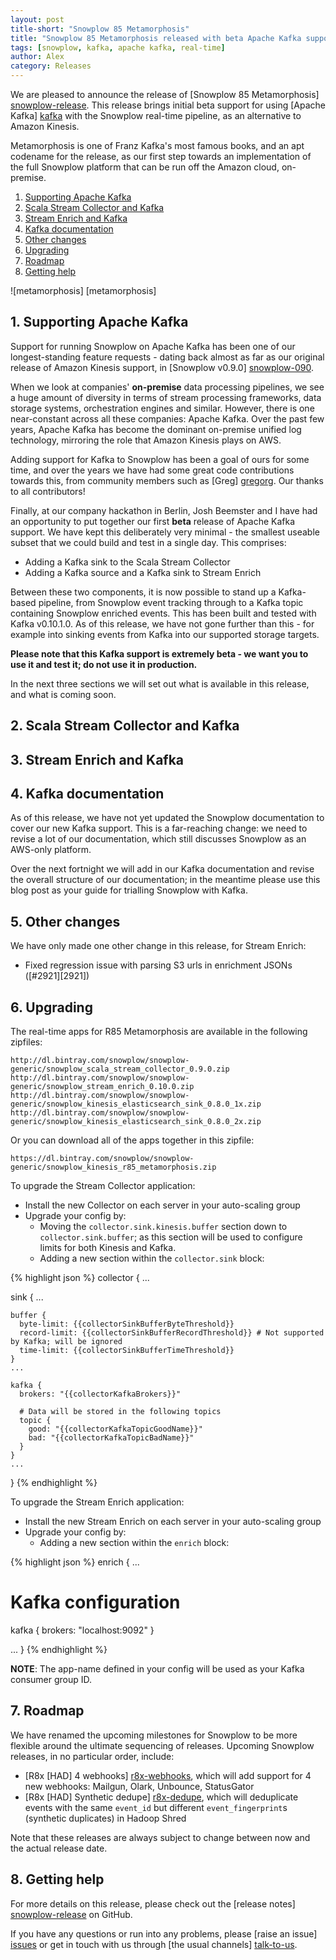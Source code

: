 ```yaml
---
layout: post
title-short: "Snowplow 85 Metamorphosis"
title: "Snowplow 85 Metamorphosis released with beta Apache Kafka support"
tags: [snowplow, kafka, apache kafka, real-time]
author: Alex
category: Releases
---
```


We are pleased to announce the release of [Snowplow 85 Metamorphosis] [snowplow-release]. This release brings initial beta support for using [Apache Kafka] [kafka] with the Snowplow real-time pipeline, as an alternative to Amazon Kinesis.

Metamorphosis is one of Franz Kafka's most famous books, and an apt codename for the release, as our first step towards an implementation of the full Snowplow platform that can be run off the Amazon cloud, on-premise.

1. [Supporting Apache Kafka](/blog/2016/11/15/snowplow-r85-metamorphosis-released-with-beta-apache-kafka-support#kafka)
2. [Scala Stream Collector and Kafka](/blog/2016/11/15/snowplow-r85-metamorphosis-released-with-beta-apache-kafka-support#ssc)
3. [Stream Enrich and Kafka](/blog/2016/11/15/snowplow-r85-metamorphosis-released-with-beta-apache-kafka-support#se)
4. [Kafka documentation](/blog/2016/11/15/snowplow-r85-metamorphosis-released-with-beta-apache-kafka-support#docs)
5. [Other changes](/blog/2016/11/15/snowplow-r85-metamorphosis-released-with-beta-apache-kafka-support#other)
6. [Upgrading](/blog/2016/11/15/snowplow-r85-metamorphosis-released-with-beta-apache-kafka-support#upgrading)
7. [Roadmap](/blog/2016/11/15/snowplow-r85-metamorphosis-released-with-beta-apache-kafka-support#roadmap)
8. [Getting help](/blog/2016/11/15/snowplow-r85-metamorphosis-released-with-beta-apache-kafka-support#help)

![metamorphosis] [metamorphosis]

<!--more-->

<h2 id="intro">1. Supporting Apache Kafka</h2>

Support for running Snowplow on Apache Kafka has been one of our longest-standing feature requests - dating back almost as far as our original release of Amazon Kinesis support, in [Snowplow v0.9.0] [snowplow-090].

When we look at companies' **on-premise** data processing pipelines, we see a huge amount of diversity in terms of stream processing frameworks, data storage systems, orchestration engines and similar. However, there is one near-constant across all these companies: Apache Kafka. Over the past few years, Apache Kafka has become the dominant on-premise unified log technology, mirroring the role that Amazon Kinesis plays on AWS.

Adding support for Kafka to Snowplow has been a goal of ours for some time, and over the years we have had some great code contributions towards this, from community members such as [Greg] [gregorg]. Our thanks to all contributors!

Finally, at our company hackathon in Berlin, Josh Beemster and I have had an opportunity to put together our first **beta** release of Apache Kafka support. We have kept this deliberately very minimal - the smallest useable subset that we could build and test in a single day. This comprises:

* Adding a Kafka sink to the Scala Stream Collector
* Adding a Kafka source and a Kafka sink to Stream Enrich

Between these two components, it is now possible to stand up a Kafka-based pipeline, from Snowplow event tracking through to a Kafka topic containing Snowplow enriched events. This has been built and tested with Kafka v0.10.1.0. As of this release, we have not gone further than this - for example into sinking events from Kafka into our supported storage targets. 

**Please note that this Kafka support is extremely beta - we want you to use it and test it; do not use it in production.** 

In the next three sections we will set out what is available in this release, and what is coming soon.

<h2 id="ssc">2. Scala Stream Collector and Kafka</h2>


<h2 id="se">3. Stream Enrich and Kafka</h2>


<h2 id="kafka-docs">4. Kafka documentation</h2>

As of this release, we have not yet updated the Snowplow documentation to cover our new Kafka support. This is a far-reaching change: we need to revise a lot of our documentation, which still discusses Snowplow as an AWS-only platform.

Over the next fortnight we will add in our Kafka documentation and revise the overall structure of our documentation; in the meantime please use this blog post as your guide for trialling Snowplow with Kafka.

<h2 id="changes">5. Other changes</h2>

We have only made one other change in this release, for Stream Enrich:

* Fixed regression issue with parsing S3 urls in enrichment JSONs ([#2921][2921])

<h2 id="upgrading">6. Upgrading</h2>

The real-time apps for R85 Metamorphosis are available in the following zipfiles:

    http://dl.bintray.com/snowplow/snowplow-generic/snowplow_scala_stream_collector_0.9.0.zip
    http://dl.bintray.com/snowplow/snowplow-generic/snowplow_stream_enrich_0.10.0.zip
    http://dl.bintray.com/snowplow/snowplow-generic/snowplow_kinesis_elasticsearch_sink_0.8.0_1x.zip
    http://dl.bintray.com/snowplow/snowplow-generic/snowplow_kinesis_elasticsearch_sink_0.8.0_2x.zip

Or you can download all of the apps together in this zipfile:

    https://dl.bintray.com/snowplow/snowplow-generic/snowplow_kinesis_r85_metamorphosis.zip

To upgrade the Stream Collector application:

* Install the new Collector on each server in your auto-scaling group
* Upgrade your config by:
  * Moving the `collector.sink.kinesis.buffer` section down to `collector.sink.buffer`; as this section will be used to configure limits for both Kinesis and Kafka.
  * Adding a new section within the `collector.sink` block:

{% highlight json %}
collector {
  ...

  sink {
    ...

    buffer {
      byte-limit: {{collectorSinkBufferByteThreshold}}
      record-limit: {{collectorSinkBufferRecordThreshold}} # Not supported by Kafka; will be ignored
      time-limit: {{collectorSinkBufferTimeThreshold}}
    }
    ...

    kafka {
      brokers: "{{collectorKafkaBrokers}}"

      # Data will be stored in the following topics
      topic {
        good: "{{collectorKafkaTopicGoodName}}"
        bad: "{{collectorKafkaTopicBadName}}"
      }
    }
    ...

}
{% endhighlight %}

To upgrade the Stream Enrich application:

* Install the new Stream Enrich on each server in your auto-scaling group
* Upgrade your config by:
  * Adding a new section within the `enrich` block:

{% highlight json %}
enrich {
  ...

  # Kafka configuration
  kafka {
    brokers: "localhost:9092"
  }

  ...
}
{% endhighlight %}

__NOTE__: The app-name defined in your config will be used as your Kafka consumer group ID.

<h2 id="roadmap">7. Roadmap</h2>

We have renamed the upcoming milestones for Snowplow to be more flexible around the ultimate sequencing of releases. Upcoming Snowplow releases, in no particular order, include:

* [R8x [HAD] 4 webhooks] [r8x-webhooks], which will add support for 4 new webhooks: Mailgun, Olark, Unbounce, StatusGator
* [R8x [HAD] Synthetic dedupe] [r8x-dedupe], which will deduplicate events with the same `event_id` but different `event_fingerprint`s (synthetic duplicates) in Hadoop Shred

Note that these releases are always subject to change between now and the actual release date.

<h2 id="help">8. Getting help</h2>

For more details on this release, please check out the [release notes] [snowplow-release] on GitHub.

If you have any questions or run into any problems, please [raise an issue] [issues] or get in touch with us through [the usual channels] [talk-to-us].

[kafka-metamorphosis]: /assets/img/blog/2016/15/kafka-metamorphosis.jpg
[snowplow-release]: https://github.com/snowplow/snowplow/releases/r85-metamorphosis

[kafka]: https://kafka.apache.org/
[kafka-quickstart-guide]: https://kafka.apache.org/quickstart

[gregorg]: https://github.com/gregorg

[r8x-webhooks]: https://github.com/snowplow/snowplow/milestone/129
[r8x-dedupe]: https://github.com/snowplow/snowplow/milestone/132

[snowplow-090]: /blog/2014/02/04/snowplow-0.9.0-released-with-beta-kinesis-support

[issues]: https://github.com/snowplow/snowplow/issues/new
[talk-to-us]: https://github.com/snowplow/snowplow/wiki/Talk-to-us
